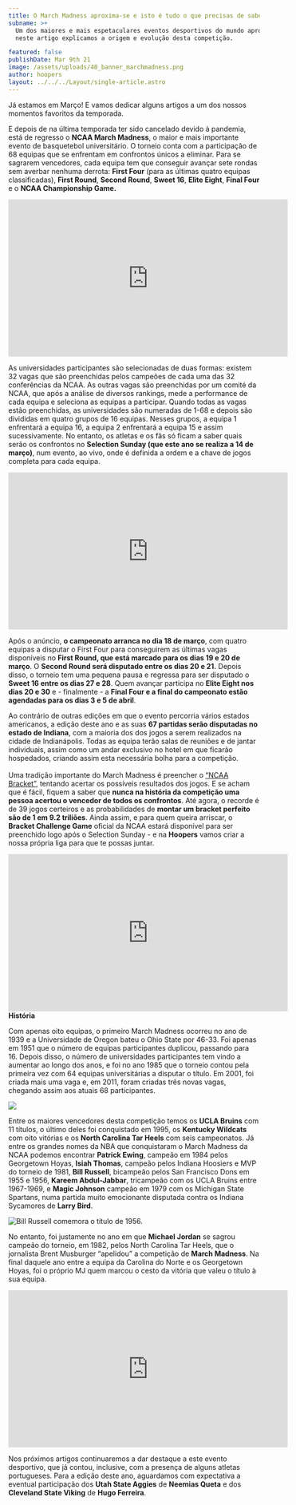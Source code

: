 ```yaml
---
title: O March Madness aproxima-se e isto é tudo o que precisas de saber
subname: >+
  Um dos maiores e mais espetaculares eventos desportivos do mundo aproxima-se e
  neste artigo explicamos a origem e evolução desta competição.

featured: false
publishDate: Mar 9th 21
image: /assets/uploads/40_banner_marchmadness.png
author: hoopers
layout: ../../../Layout/single-article.astro
---
```

Já estamos em Março! E vamos dedicar alguns artigos a um dos nossos momentos favoritos da temporada.

E depois de na última temporada ter sido cancelado devido à pandemia, está de regresso o **NCAA March Madness**, o maior e mais importante evento de basquetebol universitário. O torneio conta com a participação de 68 equipas que se enfrentam em confrontos únicos a eliminar. Para se sagrarem vencedores, cada equipa tem que conseguir avançar sete rondas sem averbar nenhuma derrota: **First Four** (para as últimas quatro equipas classificadas), **First Round**, **Second Round**, **Sweet 16**, **Elite Eight**, **Final Four** e o **NCAA Championship Game.** 

<iframe width="560" height="315" src="https://www.youtube.com/embed/HJzWOeidKHc" title="YouTube video player" frameborder="0" allow="accelerometer; autoplay; clipboard-write; encrypted-media; gyroscope; picture-in-picture" allowfullscreen></iframe>

As universidades participantes são selecionadas de duas formas: existem 32 vagas que são preenchidas pelos campeões de cada uma das 32 conferências da NCAA. As outras vagas são preenchidas por um comité da NCAA, que após a análise de diversos rankings, mede a performance de cada equipa e seleciona as equipas a participar. Quando todas as vagas estão preenchidas, as universidades são numeradas de 1-68 e depois são divididas em quatro grupos de 16 equipas. Nesses grupos, a equipa 1 enfrentará a equipa 16, a equipa 2 enfrentará a equipa 15 e assim sucessivamente. No entanto, os atletas e os fãs só ficam a saber quais serão os confrontos no **Selection Sunday (que este ano se realiza a 14 de março)**, num evento, ao vivo, onde é definida a ordem e a chave de jogos completa para cada equipa.

<iframe width="560" height="315" src="https://www.youtube.com/embed/Mvckp1f4knQ" title="YouTube video player" frameborder="0" allow="accelerometer; autoplay; clipboard-write; encrypted-media; gyroscope; picture-in-picture" allowfullscreen></iframe>

Após o anúncio, **o campeonato arranca no dia 18 de março**, com quatro equipas a disputar o First Four para conseguirem as últimas vagas disponíveis no **First Round, que está marcado para os dias 19 e 20 de março**. O **Second Round será disputado entre os dias 20 e 21.** Depois disso, o torneio tem uma pequena pausa e regressa para ser disputado o **Sweet 16 entre os dias 27 e 28**. Quem avançar participa no **Elite Eight nos dias 20 e 30** e - finalmente - a **Final Four e a final do campeonato estão agendadas para os dias 3 e 5 de abril**.

Ao contrário de outras edições em que o evento percorria vários estados americanos, a edição deste ano e as suas **67 partidas serão disputadas no estado de Indiana**, com a maioria dos dos jogos a serem realizados na cidade de Indianápolis. Todas as equipa terão salas de reuniões e de jantar individuais, assim como um andar exclusivo no hotel em que ficarão hospedados, criando assim esta necessária bolha para a competição.\
\
Uma tradição importante do March Madness é preencher o [“NCAA Bracket”](https://www.ncaa.com/march-madness-live/bracket), tentando acertar os possíveis resultados dos jogos. E se acham que é fácil, fiquem a saber que **nunca na história da competição uma pessoa acertou o vencedor de todos os confrontos**. Até agora, o recorde é de 39 jogos certeiros e as probabilidades de **montar um bracket perfeito são de 1 em 9.2 triliões**. Ainda assim, e para quem queira arriscar, o **Bracket Challenge Game** oficial da NCAA estará disponível para ser preenchido logo após o Selection Sunday - e na **Hoopers** vamos criar a nossa própria liga para que te possas juntar.

<iframe width="560" height="315" src="https://www.youtube.com/embed/yL8W4lx30l4" title="YouTube video player" frameborder="0" allow="accelerometer; autoplay; clipboard-write; encrypted-media; gyroscope; picture-in-picture" allowfullscreen></iframe

# **História** 

Com apenas oito equipas, o primeiro March Madness ocorreu no ano de 1939 e a Universidade de Oregon bateu o Ohio State por 46-33. Foi apenas em 1951 que o número de equipas participantes duplicou, passando para 16. Depois disso, o número de universidades participantes tem vindo a aumentar ao longo dos anos, e foi no ano 1985 que o torneio contou pela primeira vez com 64 equipas universitárias a disputar o título. Em 2001, foi criada mais uma vaga e, em 2011, foram criadas três novas vagas, chegando assim aos atuais 68 participantes.

![](/assets/uploads/march_1.jpg)

Entre os maiores vencedores desta competição temos os **UCLA Bruins** com 11 títulos, o último deles foi conquistado em 1995, os **Kentucky Wildcats** com oito vitórias e os **North Carolina Tar Heels** com seis campeonatos. Já entre os grandes nomes da NBA que conquistaram o March Madness da NCAA podemos encontrar **Patrick Ewing**, campeão em 1984 pelos Georgetown Hoyas, **Isiah Thomas**, campeão pelos Indiana Hoosiers e MVP do torneio de 1981, **Bill Russell**, bicampeão pelos San Francisco Dons em 1955 e 1956, **Kareem Abdul-Jabbar**, tricampeão com os UCLA Bruins entre 1967-1969, e **Magic Johnson** campeão em 1979 com os Michigan State Spartans, numa partida muito emocionante disputada contra os Indiana Sycamores de **Larry Bird**.

![Bill Russell comemora o título de 1956.](/assets/uploads/march_2.jpg "Bill Russell comemora o título de 1956.")

No entanto, foi justamente no ano em que **Michael Jordan** se sagrou campeão do torneio, em 1982, pelos North Carolina Tar Heels, que o jornalista Brent Musburger “apelidou” a competição de **March Madness**. Na final daquele ano entre a equipa da Carolina do Norte e os Georgetown Hoyas, foi o próprio MJ quem marcou o cesto da vitória que valeu o título à sua equipa.

<iframe width="560" height="315" src="https://www.youtube.com/embed/qklYkm2jAQ4" title="YouTube video player" frameborder="0" allow="accelerometer; autoplay; clipboard-write; encrypted-media; gyroscope; picture-in-picture" allowfullscreen></iframe>

Nos próximos artigos continuaremos a dar destaque a este evento desportivo, que já contou, inclusive, com a presença de alguns atletas portugueses. Para a edição deste ano, aguardamos com expectativa a eventual participação dos **Utah State Aggies** de **Neemias Queta** e dos **Cleveland State Viking** de **Hugo Ferreira**.